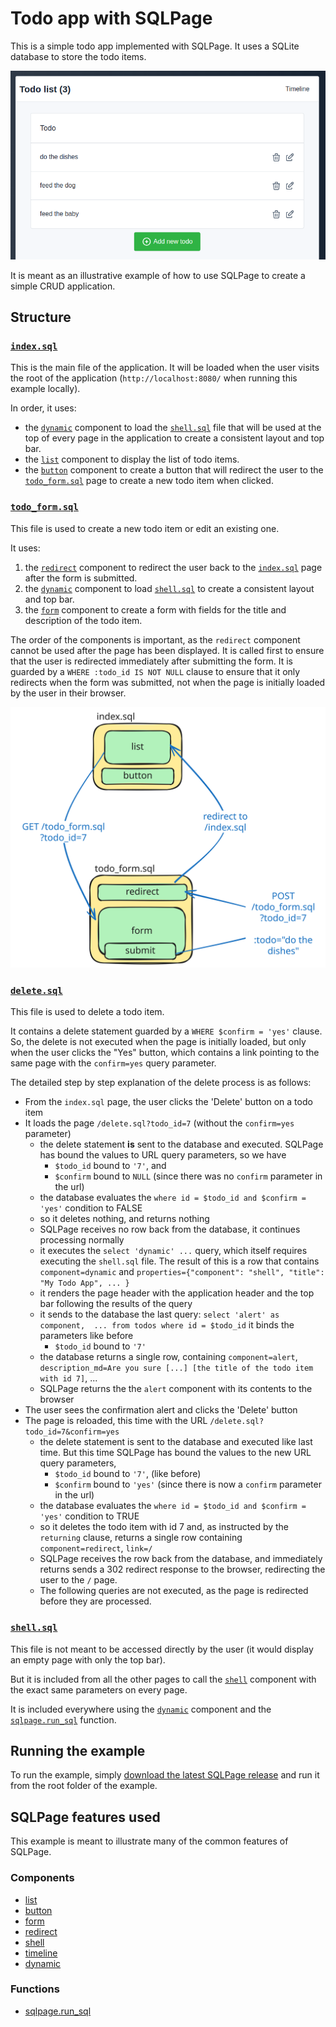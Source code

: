 # Todo app with SQLPage

This is a simple todo app implemented with SQLPage. It uses a SQLite database to store the todo items.

![Screenshot](screenshot.png)

It is meant as an illustrative example of how to use SQLPage to create a simple CRUD application.

## Structure

### [`index.sql`](./index.sql)

This is the main file of the application.
It will be loaded when the user visits the root of the application
(`http://localhost:8080/` when running this example locally).

In order, it uses:
 - the [`dynamic`](https://sql.ophir.dev/documentation.sql?component=dynamic#component) component to load the [`shell.sql`](#shellsql) file that will be used at the top of every page
in the application to create a consistent layout and top bar.
 - the [`list`](https://sql.ophir.dev/documentation.sql?component=list#component) component to display the list of todo items.
 - the [`button`](https://sql.ophir.dev/documentation.sql?component=button#component) component to create a button that will redirect the user to the [`todo_form.sql`](#todo_formsql) page to create a new todo item when clicked.

### [`todo_form.sql`](./todo_form.sql)

This file is used to create a new todo item or edit an existing one.

It uses:
 1. the [`redirect`](https://sql.ophir.dev/documentation.sql?component=redirect#component) component to redirect the user back to the [`index.sql`](#indexsql) page after the form is submitted.
 1. the [`dynamic`](https://sql.ophir.dev/documentation.sql?component=dynamic#component) component to load [`shell.sql`](#shellsql) to create a consistent layout and top bar.
 1. the [`form`](https://sql.ophir.dev/documentation.sql?component=form#component) component to create a form with fields for the title and description of the todo item.

 The order of the components is important, as the `redirect` component cannot be used after the page has been displayed. It is called first to ensure that the user is redirected immediately after submitting the form. It is guarded by a `WHERE :todo_id IS NOT NULL` clause to ensure that it only redirects when 
 the form was submitted, not when the page is
 initially loaded by the user in their browser.

![diagram explaining the structure of the application](./explanation_diagram.svg)

### [`delete.sql`](./delete.sql)

This file is used to delete a todo item.

It contains a delete statement guarded by a
`WHERE $confirm = 'yes'` clause.
So, the delete is not executed when the page
is initially loaded, but only when the user
clicks the "Yes" button, which contains a link 
pointing to the same page with the `confirm=yes` query parameter.

The detailed step by step explanation of the delete process is as follows:
 
 - From the `index.sql` page, the user clicks the 'Delete' button on a todo item
 - It loads the page `/delete.sql?todo_id=7` (without the `confirm=yes` parameter)
   -  the delete statement **is** sent to the database and executed. SQLPage has bound the values to URL query parameters, so we have
       -  `$todo_id` bound to `'7'`, and
       -  `$confirm` bound to `NULL` (since there was no `confirm` parameter in the url)
    - the database evaluates the `where id = $todo_id and $confirm = 'yes'` condition to FALSE
    - so it deletes nothing, and returns nothing
    - SQLPage receives no row back from the database, it continues processing normally
    - it executes the `select 'dynamic' ...` query, which itself requires executing the `shell.sql` file. The result of this is a row that contains `component=dynamic` and `properties={"component": "shell", "title": "My Todo App", ... }`
    - it renders the page header with the application header and the top bar following the results of the query
    - it sends to the database the last query: `select 'alert' as component,  ... from todos where id = $todo_id` it binds the parameters like before
       -  `$todo_id` bound to `'7'`
    - the database returns a single row, containing `component=alert`, `description_md=Are you sure [...] [the title of the todo item with id 7]`, ...
    - SQLPage returns the the `alert` component with its contents to the browser
 - The user sees the confirmation alert and clicks the 'Delete' button
 - The page is reloaded, this time with the URL `/delete.sql?todo_id=7&confirm=yes`
     -  the delete statement is sent to the database and executed like last time. But this time SQLPage has bound the values to the new URL query parameters,
         -  `$todo_id` bound to `'7'`, (like before)
         -  `$confirm` bound to `'yes'` (since there is now a `confirm` parameter in the url)
     - the database evaluates the `where id = $todo_id and $confirm = 'yes'` condition to TRUE
     - so it deletes the todo item with id 7 and, as instructed by the `returning` clause, returns a single row containing `component=redirect`, `link=/`
    - SQLPage receives the row back from the database, and immediately returns sends a 302 redirect response to the browser, redirecting the user to the `/` page.
    - The following queries are not executed, as the page is redirected before they are processed.

### [`shell.sql`](./shell.sql)

This file is not meant to be accessed directly by the user (it would display an empty page with only the top bar).

But it is included from all the other pages to
call the [`shell`](https://sql.ophir.dev/documentation.sql?component=shell#component) component with the exact same parameters on every page.

It is included everywhere using the [`dynamic`](https://sql.ophir.dev/documentation.sql?component=dynamic#component) component and the [`sqlpage.run_sql`](https://sql.ophir.dev/functions.sql?function=run_sql#function) function.

## Running the example

To run the example, simply [download the latest SQLPage release](https://github.com/lovasoa/SQLpage/releases) and run it from the root folder of the example.

## SQLPage features used

This example is meant to illustrate many
of the common features of SQLPage.

### Components

 - [list](https://sql.ophir.dev/documentation.sql?component=list#component)
 - [button](https://sql.ophir.dev/documentation.sql?component=button#component)
 - [form](https://sql.ophir.dev/documentation.sql?component=form#component)
 - [redirect](https://sql.ophir.dev/documentation.sql?component=redirect#component)
 - [shell](https://sql.ophir.dev/documentation.sql?component=shell#component)
 - [timeline](https://sql.ophir.dev/documentation.sql?component=timeline#component)
 - [dynamic](https://sql.ophir.dev/documentation.sql?component=timeline#component)

### Functions

 - [sqlpage.run_sql](https://sql.ophir.dev/functions.sql?function=run_sql#function)
